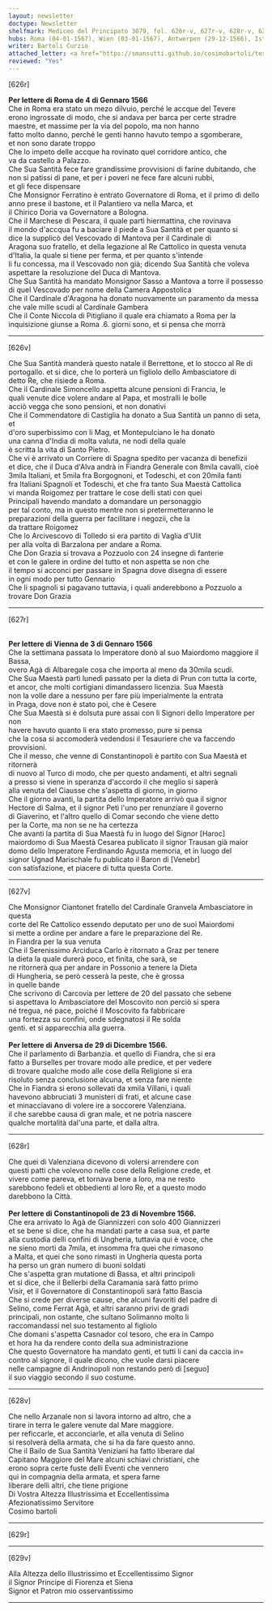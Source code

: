 ```yaml
---
layout: newsletter
doctype: Newsletter
shelfmark: Mediceo del Principato 3079, fol. 626r-v, 627r-v, 628r-v, 629r-v
hubs: Roma (04-01-1567), Wien (03-01-1567), Antwerpen (29-12-1566), Istanbul (23-11-1566)
writer: Bartoli Curzio
attached_letter: <a href="https://smansutti.github.io/cosimobartoli/texts/2978_065/">2978_065</a>
reviewed: "Yes"
---
```


[626r]  
  
  
<strong>Per lettere di Roma de 4 di Gennaro 1566</strong>  
Che in Roma era stato un mezo dilvuio, perché le accque del Tevere  
erono ingrossate di modo, che si andava per barca per certe stradre  
maestre, et massime per la via del popolo, ma non hanno  
fatto molto danno, perché le genti hanno havuto tempo a sgomberare,  
et non sono darate troppo  
Che lo impeto delle accque ha rovinato quel corridore antico, che  
va da castello a Palazzo.  
Che Sua Santità fece fare grandissime provvisioni di farine dubitando, che  
non si patissi di pane, et per i poveri ne fece fare alcuni rubbi,  
et gli fece dispensare  
Che Monsignor Ferratino è entrato Governatore di Roma, et il primo dì dello  
anno prese il bastone, et il Palantiero va nella Marca, et  
il Chirico Doria va Governatore a Bologna.  
Che il Marchese di Pescara, il quale partì hiermattina, che rovinava  
il mondo d'accqua fu a baciare il piede a Sua Santità et per quanto si  
dice la supplicò del Vescovado di Mantova per il Cardinale di  
Aragona suo fratello, et della legazione al Re Cattolico in questa venuta  
d'Italia, la quale si tiene per ferma, et per quanto s'intende  
li fu concessa, ma il Vescovado non già; dicendo Sua Santità che voleva  
aspettare la resoluzione del Duca di Mantova.  
Che Sua Santità ha mandato Monsignor Sasso a Mantova a torre il possesso  
di quel Vescovado per nome della Camera Appostolica  
Che il Cardinale d'Aragona ha donato nuovamente un paramento da messa  
che vale mille scudi al Cardinale Gambera  
Che il Conte Niccola di Pitigliano il quale era chiamato a Roma per la  
inquisizione giunse a Roma .6. giorni sono, et si pensa che morrà  
  
---  

[626v]  
  
  
Che Sua Santità manderà questo natale il Berrettone, et lo stocco al Re di  
portogallo. et si dice, che lo porterà un figliolo dello Ambasciatore di  
detto Re, che risiede a Roma.  
Che il Cardinale Simoncello aspetta alcune pensioni di Francia, le  
quali venute dice volere andare al Papa, et mostralli le bolle  
acciò vegga che sono pensioni, et non donativi  
Che il Commendatore di Castiglia ha donato a Sua Santità un panno di seta, et  
 d'oro superbissimo con li Mag, et Montepulciano le ha donato  
una canna d'India di molta valuta, ne nodi della quale  
è scritta la vita di Santo Pietro.  
Che vi è arrivato un Corriere di Spagna spedito per vacanza di benefizii  
et dice, che il Duca d'Alva andrà in Fiandra Generale con 8mila cavalli, cioè  
3mila Italiani, et 5mila fra Borgognoni, et Todeschi, et con 20mila fanti  
fra Italiani Spagnoli et Todeschi, et che fra tanto Sua Maestà Cattolica  
vi manda Roigomez per trattare le cose delli stati con quei  
Principali havendo mandato a domandare un personaggio  
per tal conto, ma in questo mentre non si pretermetteranno le  
preparazioni della guerra per facilitare i negozii, che la  
da trattare Roigomez  
Che lo Arcivescovo di Tolledo si era partito di Vaglia d'Ulit  
per alla volta di Barzalona per andare a Roma.  
Che Don Grazia si trovava a Pozzuolo con 24 insegne di fanterie  
et con le galere in ordine del tutto et non aspetta se non che  
il tempo si acconci per passare in Spagna dove disegna di essere  
in ogni modo per tutto Gennario  
Che li spagnoli si pagavano tuttavia, i quali anderebbono a Pozzuolo a  
trovare Don Grazia  
  
---  

[627r]  
  
  
<br/><strong>Per lettere di Vienna de 3 di Gennaro 1566</strong>  
Che la settimana passata lo Imperatore donò al suo Maiordomo maggiore il Bassa,  
overo Agà di Albaregale cosa che importa al meno da 30mila scudi.  
Che Sua Maestà partì lunedì passato per la dieta di Prun con tutta la corte,  
et ancor, che molti cortigiani dimandassero licenzia. Sua Maestà  
non la volle dare a nessuno per fare più imperialmente la entrata  
in Praga, dove non è stato poi, che è Cesere  
Che Sua Maestà si è dolsuta pure assai con li Signori dello Imperatore per non  
havere havuto quanto li era stato promesso, pure si pensa  
che la cosa si accomoderà vedendosi il Tesauriere che va faccendo  
provvisioni.  
Che il messo, che venne di Constantinopoli è partito con Sua Maestà et ritornerà  
di nuovo al Turco di modo, che per questo andamenti, et altri segnali  
a presso si viene in speranza d'accordo il che meglio si saperà  
alla venuta del Ciausse che s'aspetta di giorno, in giorno  
Che il giorno avanti, la partita dello Imperatore arrivò qua il signor  
Hectore di Salma, et il signor Petì l'uno per renunziare il governo  
di Giaverino, et l'altro quello di Comar secondo che viene detto  
per la Corte, ma non se ne ha certezza  
Che avanti la partita di Sua Maestà fu in luogo del Signor [Haroc]  
maiordomo di Sua Maestà Cesarea publicato il signor Trausan già maior  
domo dello Imperatore Ferdinando Agusta memoria, et in luogo del  
signor Ugnad Marischale fu publicato il Baron di [Venebr]  
con satisfazione, et piacere di tutta questa Corte.  
  
---  

[627v]  
  
  
Che Monsignor Ciantonet fratello del Cardinale Granvela Ambasciatore in questa  
corte del Re Cattolico essendo deputato per uno de suoi Maiordomi  
si mette a ordine per andare a fare le preparazione del Re.  
in Fiandra per la sua venuta  
Che il Serenissimo Arciduca Carlo è ritornato a Graz per tenere  
la dieta la quale durerà poco, et finita, che sarà, se  
ne ritornerà qua per andare in Possonio a tenere la Dieta  
di Hungheria, se però cesserà la peste, che è grossa  
in quelle bande  
Che scrivono di Carcovia per lettere de 20 del passato che sebene  
si aspettava lo Ambasciatore del Moscovito non perciò si spera  
né tregua, né pace, poiché il Moscovito fa fabbricare  
una fortezza su confini, onde sdegnatosi il Re solda  
genti. et si apparecchia alla guerra.  
<br/><strong>Per lettere di Anversa de 29 di Dicembre 1566.</strong>  
Che il parlamento di Barbanzia. et quello di Fiandra, che si era  
fatto a Burselles per trovare modo alle predice, et per vedere  
di trovare qualche modo alle cose della Religione si era  
risoluto senza conclusione alcuna, et senza fare niente  
Che in Fiandra si erono sollevati da xmila Villani, i quali  
havevono abbruciati 3 munisteri di frati, et alcune case  
et minacciavano di volere ire a soccorere Valenziana.  
il che sarebbe causa di gran male, et ne potria nascere  
qualche mortalità dal'una parte, et dalla altra.  
  
---  

[628r]  
  
  
Che quei di Valenziana dicevono di volersi arrendere con  
questi patti che volevono nelle cose della Religione crede, et  
vivere come pareva, et tornava bene a loro, ma ne resto  
sarebbono fedeli et obbedienti al loro Re, et a questo modo  
darebbono la Città.  
<br/><strong>Per lettere di Constantinopoli de 23 di Novembre 1566.</strong>  
Che era arrivato lo Agà de Giannizzeri con solo 400 Giannizzeri  
et se bene si dice, che ha mandati parte a casa sua, et parte  
alla custodia delli confini di Ungheria, tuttavia qui è voce, che  
ne sieno morti da 7mila, et insomma fra quei che rimasono  
a Malta, et quei che sono rimasti in Ungheria questa porta  
ha perso un gran numero di buoni soldati  
Che s'aspetta gran mutatione di Bassa, et altri principoli  
et si dice, che il Bellerbi della Caramania sarà fatto primo  
Visir, et il Governatore di Constantinopoli sarà fatto Bascia  
Che si crede per diverse cause, che alcuni favoriti del padre di  
Selino, come Ferrat Agà, et altri saranno privi de gradi  
principali, non ostante, che sultano Solimanno molto li  
raccomandassi nel suo testamento al figliolo  
Che domani s'aspetta Casnador col tesoro, che era in Campo  
et hora ha da rendere conto della sua administrazione  
Che questo Governatore ha mandato genti, et tutti li cani da caccia in=  
contro al signore, il quale dicono, che vuole darsi piacere  
nelle campagne di Andrinopoli non restando però di [seguo]  
il suo viaggio secondo il suo costume.  
  
---  

[628v]  
  
  
Che nello Arzanale non si lavora intorno ad altro, che a  
tirare in terra le galere venute dal Mare maggiore.  
per reficcarle, et acconciarle, et alla venuta di Selino  
si resolverà della armata, che si ha da fare questo anno.  
Che il Bailo de Sua Santità Veniziani ha fatto liberare dal  
Capitano Maggiore del Mare alcuni schiavi christiani, che  
erono sopra certe fuste delli Eventi che vennero  
qui in compagnia della armata, et spera farne  
liberare delli altri, che tiene prigione  
Di Vostra Altezza Illustrissima et Eccellentissima  
Afezionatissimo Servitore  
Cosimo bartoli  
  
---  

[629r]  
  
  
  
---  

[629v]  
  
  
Alla Altezza dello Illustrissimo et Eccellentissimo Signor  
il Signor Principe di Fiorenza et Siena  
Signor et Patron mio osservantissimo  
  
---  


